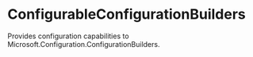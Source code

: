 # ConfigurableConfigurationBuilders
Provides configuration capabilities to Microsoft.Configuration.ConfigurationBuilders.
